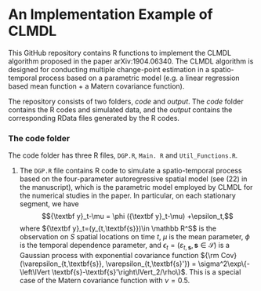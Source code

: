 An Implementation Example of CLMDL
================

This GitHub repository contains R functions to implement the CLMDL algorithm proposed in the paper arXiv:1904.06340. The CLMDL algorithm is designed for conducting multiple change-point estimation in a spatio-temporal process based on a parametric model (e.g. a linear regression based mean function + a Matern covariance function).

The repository consists of two folders, *code* and *output*. The *code* folder contains the R codes and simulated data, and the *output* contains the corresponding RData files generated by the R codes.

### The code folder

The code folder has three R files, `DGP.R`, `Main. R` and `Util_Functions.R`.

1. The `DGP.R` file contains R code to simulate a spatio-temporal process based on the four-parameter autoregressive spatial model (see (22) in the manuscript), which is the parametric model employed by CLMDL for the numerical studies in the paper. In particular, on each stationary segment, we have $${\textbf y}_t-\mu = \phi ({\textbf y}_t-\mu) +\epsilon_t,$$ where ${\textbf y}_t=(y_{t,\textbf{s}})\in \mathbb R^S$ is the observation on $S$ spatial locations on time $t$, $\mu$ is the mean parameter, $\phi$ is the temporal dependence parameter, and $\epsilon_t=(\varepsilon_{t,\textbf{s}}, \textbf{s}\in \mathcal S)$ is a Gaussian process with exponential covariance function 
${\rm Cov}(\varepsilon_{t,\textbf{s}}, \varepsilon_{t,\textbf{s}'}) = \sigma^2\exp\{-\left\lVert \textbf{s}-\textbf{s}'\right\lVert_2/\rho\}$. This is a special case of the Matern covariance function with $\nu=0.5$.


